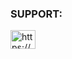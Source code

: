 <h3 align="left">SUPPORT:</h3>
<p align="left">
<a href="https://discord.gg/hwKZdFc2VJ" target="blank"><img align="center" src="https://raw.githubusercontent.com/rahuldkjain/github-profile-readme-generator/master/src/images/icons/Social/discord.svg" alt="https://discord.gg/hwKZdFc2VJ" height="30" width="40" /></a>
</p>
